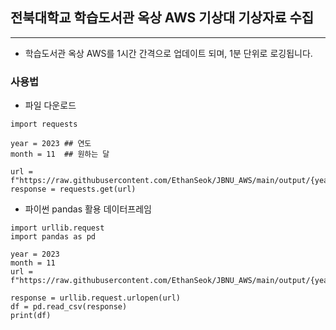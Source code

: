 ## 전북대학교 학습도서관 옥상 AWS 기상대 기상자료 수집

---

* 학습도서관 옥상 AWS를 1시간 간격으로 업데이트 되며, 1분 단위로 로깅됩니다.

### 사용법

* 파일 다운로드
```
import requests

year = 2023 ## 연도
month = 11  ## 원하는 달

url = f"https://raw.githubusercontent.com/EthanSeok/JBNU_AWS/main/output/{year}_{month}.csv"
response = requests.get(url)
```

* 파이썬 pandas 활용 데이터프레임
```
import urllib.request
import pandas as pd

year = 2023
month = 11
url = f"https://raw.githubusercontent.com/EthanSeok/JBNU_AWS/main/output/{year}_{month}.csv"

response = urllib.request.urlopen(url)
df = pd.read_csv(response)
print(df)
```

